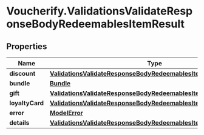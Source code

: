 # Voucherify.ValidationsValidateResponseBodyRedeemablesItemResult

## Properties

Name | Type | Description | Notes
------------ | ------------- | ------------- | -------------
**discount** | [**ValidationsValidateResponseBodyRedeemablesItemResultDiscount**](ValidationsValidateResponseBodyRedeemablesItemResultDiscount.md) |  | [optional] 
**bundle** | [**Bundle**](Bundle.md) |  | [optional] 
**gift** | [**ValidationsValidateResponseBodyRedeemablesItemResultGift**](ValidationsValidateResponseBodyRedeemablesItemResultGift.md) |  | [optional] 
**loyaltyCard** | [**ValidationsValidateResponseBodyRedeemablesItemResultLoyaltyCard**](ValidationsValidateResponseBodyRedeemablesItemResultLoyaltyCard.md) |  | [optional] 
**error** | [**ModelError**](ModelError.md) |  | [optional] 
**details** | [**ValidationsValidateResponseBodyRedeemablesItemResultDetails**](ValidationsValidateResponseBodyRedeemablesItemResultDetails.md) |  | [optional] 



